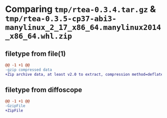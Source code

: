 # Comparing `tmp/rtea-0.3.4.tar.gz` & `tmp/rtea-0.3.5-cp37-abi3-manylinux_2_17_x86_64.manylinux2014_x86_64.whl.zip`

## filetype from file(1)

```diff
@@ -1 +1 @@
-gzip compressed data
+Zip archive data, at least v2.0 to extract, compression method=deflate
```

## filetype from diffoscope

```diff
@@ -1 +1 @@
-GzipFile
+ZipFile
```

